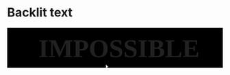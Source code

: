 # Backlit text
![Image alt](https://github.com/vladsosnov/css-tricks/blob/master/Animations/Backlit%20text/demo.gif)
                                          

